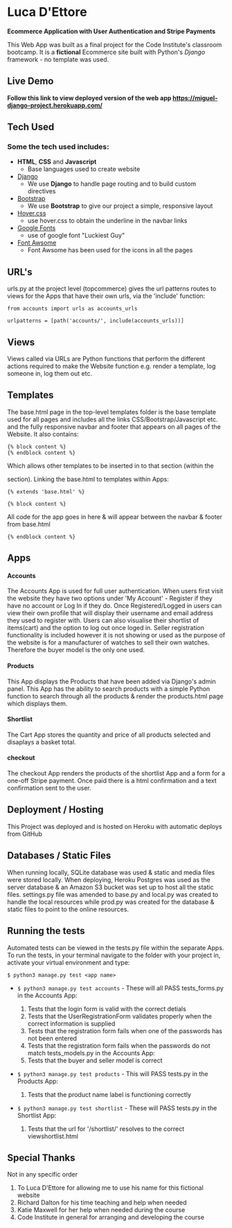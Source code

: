 # Luca D'Ettore
**Ecommerce Application with User Authentication and Stripe Payments**

This Web App was built as a final project for the Code Institute's classroom bootcamp. It is a **fictional** Ecommerce site built with Python's *Django* framework - no template was used.

## Live Demo

**Follow this link to view deployed version of the web app https://miguel-django-project.herokuapp.com/**

## Tech Used

### Some the tech used includes:
- **HTML**, **CSS** and **Javascript**
  - Base languages used to create website
- [Django](https://www.djangoproject.com/)
    - We use **Django** to handle page routing and to build custom directives
- [Bootstrap](http://getbootstrap.com/)
    - We use **Bootstrap** to give our project a simple, responsive layout
- [Hover.css](http://ianlunn.github.io/Hover/)
    - use hover.css to obtain the underline in the navbar links
- [Google Fonts](https://fonts.google.com/)
    - use of google font "Luckiest Guy"
- [Font Awsome](https://fontawesome.com/)
    - Font Awsome has been used for the icons in all the pages

## URL's

urls.py at the project level (topcommerce) gives the url patterns routes to views for the Apps that have their own urls, via the 'include' function:

 `from accounts import urls as accounts_urls`

 `urlpatterns = [path('accounts/', include(accounts_urls))]`

## Views

Views called via URLs are Python functions that perform the different actions required to make the Website function e.g. render a template, log someone in, log them out etc.

## Templates

The base.html page in the top-level templates folder is the base template used for all pages and includes all the links CSS/Bootstrap/Javascript etc. and the fully responsive navbar and footer that appears on all pages of the Website. 
It also contains:
```
{% block content %}
{% endblock content %}
```
Which allows other templates to be inserted in to that section (within the <main> section). Linking the base.html to templates within Apps:
```
{% extends 'base.html' %}

{% block content %}

```
All code for the app goes in here & will appear between the navbar & footer from base.html
```
{% endblock content %}
```

## Apps

#### Accounts

The Accounts App is used for full user authentication. When users first visit the website they have two options under 'My Account' - Register if they have no account or Log In if they do. Once Registered/Logged in users can view their own profile that will display their username and email address they used to register with. Users can also visualise their shortlist of items(cart) and the option to log out once loged in. Seller registration functionality is included however it is not showing or used as the purpose of the website is for a manufacturer of watches to sell their own watches. Therefore the buyer model is the only one used. 

#### Products

This App displays the Products that have been added via Django's admin panel. This App has the ability to search products with a simple Python function to search through all the products & render the products.html page which displays them.

#### Shortlist

The Cart App stores the quantity and price of all products selected and disaplays a basket total. 

#### checkout

The checkout App renders the products of the shortlist App and a form for a one-off Stripe payment. Once paid there is a html confirmation and a text confirmation sent to the user.

## Deployment / Hosting

This Project was deployed and is hosted on Heroku with automatic deploys from GitHub

## Databases / Static Files

When running locally, SQLite database was used & static and media files were stored locally.
When deploying, Heroku Postgres was used as the server database & an Amazon S3 bucket was set up to host all the static files. settings.py file was amended to base.py and local.py was created to handle the local resources while prod.py was created for the database & static files to point to the online resources.

## Running the tests

Automated tests can be viewed in the tests.py file within the separate Apps. 
To run the tests, in your terminal navigate to the folder with your project in, activate your virtual environment and type:

`$ python3 manage.py test <app name>`

* `$ python3 manage.py test accounts` - These will all PASS
    tests_forms.py in the Accounts App:
    1. Tests that the login form is valid with the correct detials
    2. Tests that the UserRegistrationForm validates properly when the correct information is supplied
    3. Tests that the registration form fails when one of the passwords has not been entered
    4. Tests that the registration form fails when the passwords do not match
    tests_models.py in the Accounts App:
    1. Tests that the buyer and seller model is correct

* `$ python3 manage.py test products` - This will PASS
    tests.py in the Products App:
    1. Tests that the product name label is functioning correctly

* `$ python3 manage.py test shortlist` - These will PASS
    tests.py in the Shortlist App:
    1. Tests that the url for '/shortlist/' resolves to the correct viewshortlist.html

## Special Thanks

Not in any specific order

1. To Luca D'Ettore for allowing me to use his name for this fictional website
2. Richard Dalton for his time teaching and help when needed
3. Katie Maxwell for her help when needed during the course
4. Code Institute in general for arranging and developing the course




